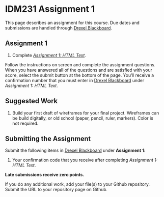 # IDM231 Assignment 1

This page describes an assignment for this course. Due dates and submissions are handled through [Drexel Blackboard](https://learn.dcollege.net/).

## Assignment 1

1. Complete [_Assignment 1: HTML Text_](http://digm.drexel.edu/crs/IDM221/assignments/screens/assessment_intro.php?assignment=1).

Follow the instructions on screen and complete the assignment questions. When you have answered all of the questions and are satisfied with your score, select the submit button at the bottom of the page. You'll receive a confirmation number that you must enter in [Drexel Blackboard](https://learn.dcollege.net/) under _Assignment 1: HTML Text_.

## Suggested Work

1. Build your first draft of wireframes for your final project. Wireframes can be build digitally, or old school (paper, pencil, ruler, markers). Color is not required.

## Submitting the Assignment

Submit the following items in [Drexel Blackboard](https://learn.dcollege.net/) under **Assignment 1**:

1. Your confirmation code that you receive after completing _Assignment 1: HTML Text_.

**Late submissions receive zero points.**

If you do any additional work, add your file(s) to your Github repository. Submit the URL to your repository page on Github.
